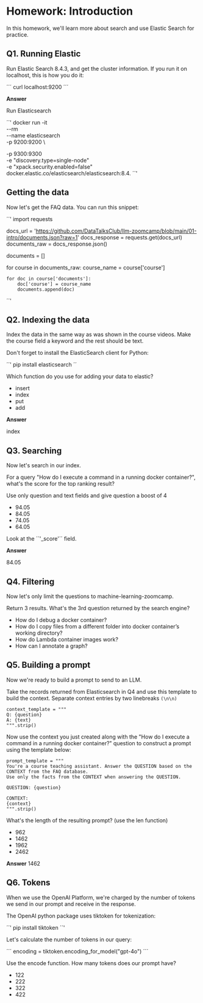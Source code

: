 # Homework: Introduction

In this homework, we'll learn more about search and use Elastic Search for practice.

## Q1. Running Elastic

Run Elastic Search 8.4.3, and get the cluster information. If you run it on localhost, this is how you do it:

´´´
curl localhost:9200
´´´

**Answer**

Run Elasticsearch

´´'
docker run -it \
 --rm \
 --name elasticsearch \
 -p 9200:9200 \

-p 9300:9300 \
 -e "discovery.type=single-node" \
 -e "xpack.security.enabled=false" \
 docker.elastic.co/elasticsearch/elasticsearch:8.4.
´´'

## Getting the data

Now let's get the FAQ data. You can run this snippet:

´´'
import requests

docs_url = 'https://github.com/DataTalksClub/llm-zoomcamp/blob/main/01-intro/documents.json?raw=1'
docs_response = requests.get(docs_url)
documents_raw = docs_response.json()

documents = []

for course in documents_raw:
course_name = course['course']

    for doc in course['documents']:
        doc['course'] = course_name
        documents.append(doc)

´´'

## Q2. Indexing the data

Index the data in the same way as was shown in the course videos. Make the course field a keyword and the rest should be text.

Don't forget to install the ElasticSearch client for Python:

´´'
pip install elasticsearch
´´

Which function do you use for adding your data to elastic?

- insert
- index
- put
- add

**Answer**

index

## Q3. Searching

Now let's search in our index.

For a query "How do I execute a command in a running docker container?", what's the score for the top ranking result?

Use only question and text fields and give question a boost of 4

- 94.05
- 84.05
- 74.05
- 64.05

Look at the ´´'\_score'´´ field.

**Answer**

84.05

## Q4. Filtering

Now let's only limit the questions to machine-learning-zoomcamp.

Return 3 results. What's the 3rd question returned by the search engine?

- How do I debug a docker container?
- How do I copy files from a different folder into docker container’s working directory?
- How do Lambda container images work?
- How can I annotate a graph?

## Q5. Building a prompt

Now we're ready to build a prompt to send to an LLM.

Take the records returned from Elasticsearch in Q4 and use this template to build the context. Separate context entries by two linebreaks `(\n\n)`

```
context_template = """
Q: {question}
A: {text}
""".strip()
```

Now use the context you just created along with the "How do I execute a command in a running docker container?" question to construct a prompt using the template below:

```
prompt_template = """
You're a course teaching assistant. Answer the QUESTION based on the CONTEXT from the FAQ database.
Use only the facts from the CONTEXT when answering the QUESTION.

QUESTION: {question}

CONTEXT:
{context}
""".strip()
```

What's the length of the resulting prompt? (use the len function)

- 962
- 1462
- 1962
- 2462

**Answer**
1462

## Q6. Tokens

When we use the OpenAI Platform, we're charged by the number of tokens we send in our prompt and receive in the response.

The OpenAI python package uses tiktoken for tokenization:

´´'
pip install tiktoken
´´'

Let's calculate the number of tokens in our query:

´´´
encoding = tiktoken.encoding_for_model("gpt-4o")
´´´

Use the encode function. How many tokens does our prompt have?

- 122
- 222
- 322
- 422
